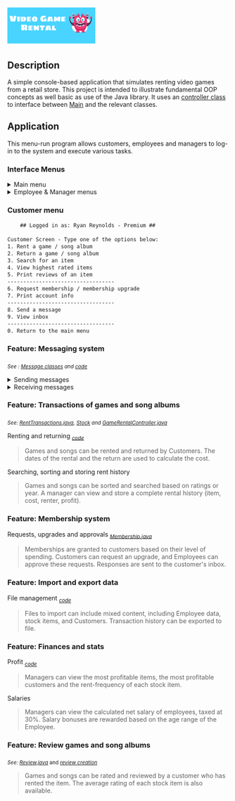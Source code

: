 # <img src="https://github.com/MoniqueAxt/GameRentalStore/blob/master/docs/video%20game%20rental%20logo.png">

## Description

A simple console-based application that simulates renting video games from a retail store.
This project is intended to illustrate fundamental OOP concepts as well basic as use of the Java library.
It uses an [controller class](https://github.com/MoniqueAxt/GameRentalStore/blob/master/src/se/oop/GameRentalController.java) to interface between [Main](https://github.com/MoniqueAxt/GameRentalStore/blob/master/src/se/oop/Main.java) and the relevant classes.

## Application

This menu-run program allows customers, employees and managers to log-in to the system and execute various tasks.

### Interface Menus


<details>
<summary>Main menu</summary>

```
Welcome to Video Game Store, your good old game rental system.

Please specify your role by entering one of the options given:
Enter "M" for Manager
Enter "E" for Employee
Enter "C" for Customer
Enter "X" to exit system
```
</details>

 <details>
        <summary>Employee & Manager menus</summary>
<table>
  <tr>
    <td>

Employee menu

```
Employee Screen - Type one of the options below:
1. Register a stock item
2. Remove a stock item
3. View all stock items
----------------------------------
4. Register a customer
5. Remove a customer
6. View membership requests
----------------------------------
7. Show total rent profit
----------------------------------
0. Return to the main menu
```

</td>
<td>

Manager menu

```
Manager Screen - Type one of the options below:
1. Add an employee
2. View all employees
3. View employee salaries/bonuses
----------------------------------
4. Print transaction history
5. Print most profitable item
6. Print rented items frequency
7. Print most profitable customer
----------------------------------
8. Export data to file
9. Import data from file
----------------------------------
0. Return to the main menu
```

</td>
  </tr>
</table>
</details>

### Customer menu
```
	## Logged in as: Ryan Reynolds - Premium ##

Customer Screen - Type one of the options below:
1. Rent a game / song album
2. Return a game / song album
3. Search for an item
4. View highest rated items
5. Print reviews of an item
----------------------------------
6. Request membership / membership upgrade
7. Print account info
----------------------------------
8. Send a message
9. View inbox
----------------------------------
0. Return to the main menu
```

### Feature: Messaging system
<sub>_See : [Message classes](https://github.com/MoniqueAxt/GameRentalStore/tree/master/src/se/oop/messagesystem)
and [code](https://github.com/MoniqueAxt/GameRentalStore/blob/master/src/se/oop/GameRentalController.java#L429-L460)_</sub>

<details>
 <summary>Sending messages</summary>

```
## Logged in as: Ryan Reynolds - Premium ##

Customer Screen - Type one of the options below:
1. Rent a game / song album
2. Return a game / song album
3. Search for an item
4. View highest rated items
5. Print reviews of an item
----------------------------------
6. Request membership / membership upgrade
7. Print account info
----------------------------------
8. Send a message
9. View inbox
----------------------------------
0. Return to the main menu
>> 8
   
Enter ID of recipient:
>> 196cd5fb-792a-4e05-b354-25ed06269e2a

Enter message:
>> Can I borrow Fortnite??

Message sent!
Press Enter to continue...
```
</details>

<details>
 <summary>Receiving messages</summary>

```
## Logged in as: Dwayne Johnson - Silver ##

Customer Screen - Type one of the options below:
1. Rent a game / song album
2. Return a game / song album
3. Search for an item
4. View highest rated items
5. Print reviews of an item
----------------------------------
6. Request membership / membership upgrade
7. Print account info
----------------------------------
8. Send a message
9. View inbox
----------------------------------
0. Return to the main menu
   >> 9
   
   Status: UNREAD
   Recipient: 196cd5fb-792a-4e05-b354-25ed06269e2a : Dwayne Johnson
   Sender: 78a6f52a-4d3f-4ffe-bb5c-5a02e3aa65c4 : Ryan Reynolds   
   Message: Can I borrow Fortnite??
   
   Press Enter to continue...
   ```
</details>

### Feature: Transactions of games and song albums

<sub>_See: [RentTransactions.java](https://github.com/MoniqueAxt/GameRentalStore/blob/master/src/se/oop/transactions/RentTransaction.java), [Stock](https://github.com/MoniqueAxt/GameRentalStore/tree/master/src/se/oop/stock) and [GameRentalController.java](https://github.com/MoniqueAxt/GameRentalStore/blob/master/src/se/oop/GameRentalController.java)_</sub>

Renting and returning <sub>_[code](https://github.com/MoniqueAxt/GameRentalStore/blob/master/src/se/oop/GameRentalController.java#L216-L310)_ </sub>
> Games and songs can be rented and returned by Customers. The dates of the rental and the return are used to calculate
> the cost.

Searching, sorting and storing rent history

> Games and songs can be sorted and searched based on ratings or year.
> A manager can view and store a complete rental history (item, cost, renter, profit).

### Feature: Membership system

Requests, upgrades and approvals <sub>_[Membership.java](https://github.com/MoniqueAxt/GameRentalStore/blob/master/src/se/oop/person/customer/Membership.java)_</sub>

> Memberships are granted to customers based on their level of spending. Customers can
> request an upgrade, and Employees can approve these requests. Responses are sent to the customer's inbox.

### Feature: Import and export data

File management <sub>_[code](https://github.com/MoniqueAxt/GameRentalStore/blob/master/src/se/oop/GameRentalController.java#L646-L714)_</sub>

> Files to import can include mixed content, including Employee data, stock items, and Customers.
> Transaction history can be exported to file.


### Feature: Finances and stats

Profit <sub>_[code](https://github.com/MoniqueAxt/GameRentalStore/blob/master/src/se/oop/GameRentalController.java#L538-L643)_ </sub>

> Managers can view the most profitable items, the most profitable customers and the rent-frequency of each stock item.

Salaries

> Managers can view the calculated net salary of employees, taxed at 30%. Salary bonuses are rewarded based on the age
> range of the Employee.

### Feature: Review games and song albums
<sub>_See: [Review.java](https://github.com/MoniqueAxt/GameRentalStore/blob/master/src/se/oop/stock/Review.java)_
and _[review creation](https://github.com/MoniqueAxt/GameRentalStore/blob/master/src/se/oop/Main.java#L899-L914)_</sub>

> Games and songs can be rated and reviewed by a customer who has rented the item. The average rating of each stock item
> is also available.
